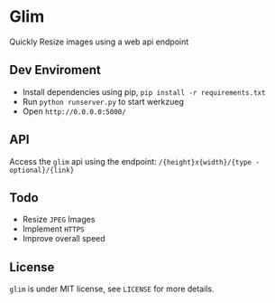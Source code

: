 Glim
====
Quickly Resize images using a web api endpoint

## Dev Enviroment
 - Install dependencies using pip, `pip install -r requirements.txt`
 - Run `python runserver.py` to start werkzueg
 - Open `http://0.0.0.0:5000/`

## API
Access the `glim` api using the endpoint: `/{height}x{width}/{type - optional}/{link}`

## Todo
 - Resize `JPEG` Images
 - Implement `HTTPS`
 - Improve overall speed

## License
`glim` is  under MIT license, see `LICENSE` for more details.
